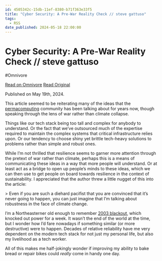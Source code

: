 ```yaml
---
id: 4505342c-15db-11ef-8380-b71f363e33f5
title: "Cyber Security: A Pre-War Reality Check // steve gattuso"
tags:
  - RSS
date_published: 2024-05-18 22:00:00
---
```


# Cyber Security: A Pre-War Reality Check // steve gattuso
#Omnivore

[Read on Omnivore](https://omnivore.app/me/cyber-security-a-pre-war-reality-check-steve-gattuso-18f90d2fb41)
[Read Original](https://www.stevegattuso.me/2024/05/19/pre-war-reality-check.html)



 Published on May 19th, 2024.

This article seemed to be reiterating many of the ideas that the [permacomputing](https:&#x2F;&#x2F;permacomputing.net&#x2F;) community has been talking about for years now, though speaking through the lens of war rather than climate collapse.

Things like our tech stack being too tall and complex for anybody to understand. Or the fact that we’ve outsourced much of the expertise required to maintain the complex systems that critical infrastructure relies upon. Or our tendency to choose shiny yet brittle tech-heavy solutions to problems rather than simple and robust ones.

While I’m not thrilled that resilience seems to garner more attention through the pretext of war rather than climate, perhaps this is a means of communicating these ideas in a way that more people will understand. Or at least act as a bridge to open up people’s minds to these ideas, which we can then use to get people on board towards resilience in the context of sustainability. I appreciated that the author threw a little nugget of this into the article:

&gt; Even if you are such a diehard pacifist that you are convinced that it’s never going to happen, you can just imagine that I’m talking about robustness in the face of climate change.

I’m a Northeasterner old enough to remember [2003 blackout](https:&#x2F;&#x2F;en.wikipedia.org&#x2F;wiki&#x2F;Northeast%5Fblackout%5Fof%5F2003), which knocked out power for a week. It wasn’t the end of the world at the time, but I wonder how I’d fare nowadays if something similar (or more destructive) were to happen. Decades of relative reliability have me very dependent on the modern tech stack for not just my personal life, but also my livelihood as a tech worker.

All of this makes me half-jokingly wonder if improving my ability to bake bread or repair bikes could _really_ come in handy one day.